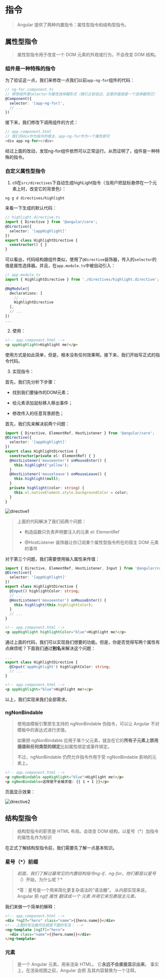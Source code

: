 # 指令

> Angular 提供了两种内置指令：属性型指令和结构型指令。

## 属性型指令

> 属性型指令用于改变一个 DOM 元素的外观或行为，不会改变 DOM 结构。

### 组件是一种特殊的指令

为了验证这一点，我们来修改一点我们以前<code>app-ng-for</code>组件的代码：

```typescript
// ng-for.component.ts
// 修改组件里selector为属性选择器形式（我们之前说过，这里的值就是一个选择器而已）
@Component({
  selector: '[app-ng-for]',
  // ...
})
```

接下来，我们修改下调用组件的方式：

```typescript
// app.component.html
// 我们将div作为指令的宿主，app-ng-for作为一个属性即可
<div app-ng-for></div>
```

经过上面的改动，发现ng-for组件依然可以正常运行。从而证明了，组件是一种特殊的指令。

### 自定义属性型指令

1. cli在<code>src/directives</code>下自动生成highLight指令（当用户把鼠标悬停在一个元素上时，改变它的背景色）：

``` 
ng g d directives/highlight 
```

来看一下生成的默认代码：

```typescript
// highlight.directive.ts
import { Directive } from '@angular/core';
@Directive({
  selector: '[appHighlight]'
})
export class HighlightDirective {
  constructor() { }
}
```

可以看出，代码结构跟组件类似，使用了<code>@Directive</code>装饰器，传入的<code>selector</code>的值是属性选择器。并且，在<code>app.module.ts</code>中被自动引入：

```typescript
// app.module.ts
import { HighlightDirective } from './directives/highlight.directive';
...
@NgModule({
  declarations: [
    // ...
    HighlightDirective
  ],
  // ...
})
...
```

2. 使用：

```html
<!-- app.component.html -->
<p appHighlight>Highlight me!</p>
```

使用方式是如此简单，但是，根本没有任何效果啊。接下来，我们开始写正式的指令代码。

3. 实现指令：

首先，我们先分析下步骤：

- 找到我们要操作的DOM元素；

- 给元素添加鼠标移入移出事件；

- 修改传入的任意背景颜色；

首先，我们先来解决前两个问题：

```typescript
import { Directive, ElementRef, HostListener } from '@angular/core';
@Directive({
  selector: '[appHighlight]'
})
export class HighlightDirective {
  constructor(private el: ElementRef) { }
  @HostListener('mouseenter') onMouseEnter() {
    this.highlight('yellow');
  }
  @HostListener('mouseleave') onMouseLeave() {
    this.highlight(null);
  }
  private highlight(color: string) {
    this.el.nativeElement.style.backgroundColor = color;
  }
}
```
![directive1](/Users/macair/Desktop/work-space/angular/hero/src/notes/images/directive1.gif)

> 上面的代码解决了我们前两个问题：
>
> - 构造函数只负责声明要注入的元素 el: ElementRef
>
> - @HostListener 装饰器让你订阅某个属性型指令所在的宿主 DOM 元素的事件

对于第三个问题，我们需要使用输入属性来传值：

```typescript
import { Directive, ElementRef, HostListener, Input } from '@angular/core';
@Directive({
  selector: '[appHighlight]'
})
export class HighlightDirective {
  @Input() highlightColor: string;
  // ...
  @HostListener('mouseenter') onMouseEnter() {
    this.highlight(this.highlightColor);
  }
  // ...
}
```

```html
<!-- app.component.html -->
<p appHighlight highlightColor="blue">Highlight me!</p>
```

通过上面的代码，我们可以实现我们想要的功能。但是，你是否觉得写两个属性有点麻烦呢？下面我们通过**别名**来解决这个问题：

```typescript
...
export class HighlightDirective {
  @Input('appHighlight') highlightColor: string;
  // ...
}
```

```html
<!-- app.component.html -->
<p appHighlight="blue">Highlight me!</p>
```

以上，我们实现来我们全部需求。

### ngNonBindable

> 使用由模板引擎原生支持的 ngNonBindable 伪指令，可以让 Angular 不对模板中的表达式进行求值。
>
> 如果把 ngNonBindable 应用于某个父元素，就会在它的**所有子元素上禁用插值和任何类型的绑定**比如属性绑定或事件绑定。
>
> 不过，ngNonBindable 仍然允许指令作用于受 ngNonBindable 影响的元素上。

```html
<!-- app.component.html -->
<p ngNonBindable appHighlight="blue">Highlight me!</p>
<p ngNonBindable>这样是不会被求值: {{ 1 + 1 }}</p>
```
页面显示效果：

![directive2](/Users/macair/Desktop/work-space/angular/hero/src/notes/images/directive2.gif)

## 结构型指令

> 结构型指令的职责是 HTML 布局。会改变 DOM 结构，以星号（*）加指令的属性名作为标识

在正式了解结构型指令前，我们需要先了解一点基本知识。
### 星号（*）前缀

> *前面，我们了解过最常见的内置结构指令ng-if、ng-for。他们都是以星号（*）开始，为什么呢？*
>
> *答：星号是一个用来简化更复杂语法的“语法糖”。 从内部实现来说，Angular 把 *ngIf 属性 翻译成一个 <ng-template> 元素 并用它来包裹宿主元素。*

我们来做一个简单的解释：

```html
<!-- app.component.html -->
<div *ngIf="hero" class="name">{{hero.name}}</div>
<!-- 上面的写法展开后就是下面的写法： -->
<ng-template [ngIf]="hero">
  <div class="name">{{hero.name}}</div>
</ng-template>
```

### <ng-template>元素

> <ng-template>是一个 Angular 元素，用来渲染 HTML。 它**永远不会直接显示出来**。 事实上，在渲染视图之前，Angular 会把 <ng-template> 及其内容替换为一个注释。